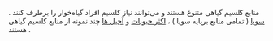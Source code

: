 منابع کلسیم گیاهی متنوع هستند و می‌توانند نیاز کلسیم افراد گیاه‌خوار را برطرف کنند .
[سویا] ( تمامی منابع برپایه سویا ) ، [اکثر حبوبات] و [آجیل ها] چند نمونه از منابع کلسیم گیاهی هستند .

[سویا]: https://www.healthline.com/nutrition/soybeans
[اکثر حبوبات]: https://www.botanical-online.com/en/food/calcium-legumes
[آجیل ها]: https://tools.myfooddata.com/nutrient-ranking-tool/calcium/nuts-and-seeds/highest
